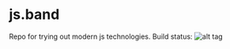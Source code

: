 js.band
=======

Repo for trying out modern js technologies.
Build status: ![alt tag](https://travis-ci.org/vovan-/js.band.svg?branch=master)
